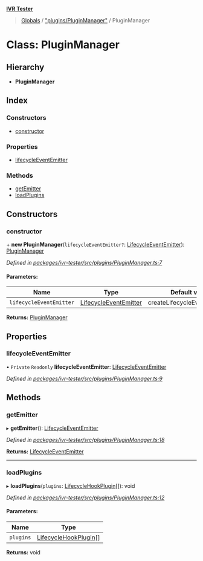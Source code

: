 **[IVR Tester](../README.md)**

> [Globals](../README.md) / ["plugins/PluginManager"](../modules/_plugins_pluginmanager_.md) / PluginManager

# Class: PluginManager

## Hierarchy

* **PluginManager**

## Index

### Constructors

* [constructor](_plugins_pluginmanager_.pluginmanager.md#constructor)

### Properties

* [lifecycleEventEmitter](_plugins_pluginmanager_.pluginmanager.md#lifecycleeventemitter)

### Methods

* [getEmitter](_plugins_pluginmanager_.pluginmanager.md#getemitter)
* [loadPlugins](_plugins_pluginmanager_.pluginmanager.md#loadplugins)

## Constructors

### constructor

\+ **new PluginManager**(`lifecycleEventEmitter?`: [LifecycleEventEmitter](../interfaces/_plugins_lifecycle_lifecycleeventemitter_.lifecycleeventemitter.md)): [PluginManager](_plugins_pluginmanager_.pluginmanager.md)

*Defined in [packages/ivr-tester/src/plugins/PluginManager.ts:7](https://github.com/SketchingDev/ivr-tester/blob/86cd37b/packages/ivr-tester/src/plugins/PluginManager.ts#L7)*

#### Parameters:

Name | Type | Default value |
------ | ------ | ------ |
`lifecycleEventEmitter` | [LifecycleEventEmitter](../interfaces/_plugins_lifecycle_lifecycleeventemitter_.lifecycleeventemitter.md) | createLifecycleEventEmitter() |

**Returns:** [PluginManager](_plugins_pluginmanager_.pluginmanager.md)

## Properties

### lifecycleEventEmitter

• `Private` `Readonly` **lifecycleEventEmitter**: [LifecycleEventEmitter](../interfaces/_plugins_lifecycle_lifecycleeventemitter_.lifecycleeventemitter.md)

*Defined in [packages/ivr-tester/src/plugins/PluginManager.ts:9](https://github.com/SketchingDev/ivr-tester/blob/86cd37b/packages/ivr-tester/src/plugins/PluginManager.ts#L9)*

## Methods

### getEmitter

▸ **getEmitter**(): [LifecycleEventEmitter](../interfaces/_plugins_lifecycle_lifecycleeventemitter_.lifecycleeventemitter.md)

*Defined in [packages/ivr-tester/src/plugins/PluginManager.ts:18](https://github.com/SketchingDev/ivr-tester/blob/86cd37b/packages/ivr-tester/src/plugins/PluginManager.ts#L18)*

**Returns:** [LifecycleEventEmitter](../interfaces/_plugins_lifecycle_lifecycleeventemitter_.lifecycleeventemitter.md)

___

### loadPlugins

▸ **loadPlugins**(`plugins`: [LifecycleHookPlugin](../interfaces/_plugins_lifecycle_lifecyclehookplugin_.lifecyclehookplugin.md)[]): void

*Defined in [packages/ivr-tester/src/plugins/PluginManager.ts:12](https://github.com/SketchingDev/ivr-tester/blob/86cd37b/packages/ivr-tester/src/plugins/PluginManager.ts#L12)*

#### Parameters:

Name | Type |
------ | ------ |
`plugins` | [LifecycleHookPlugin](../interfaces/_plugins_lifecycle_lifecyclehookplugin_.lifecyclehookplugin.md)[] |

**Returns:** void

